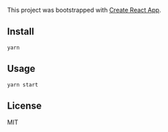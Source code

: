 This project was bootstrapped with [Create React App](https://github.com/facebookincubator/create-react-app).

## Install

```
yarn
```

## Usage

```
yarn start
```

## License

MIT
